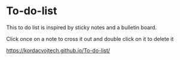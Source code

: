 # To-do-list

This to do list is inspired by sticky notes and a bulletin board.

Click once on a note to cross it out and double click on it to delete it

https://kordacvojtech.github.io/To-do-list/

